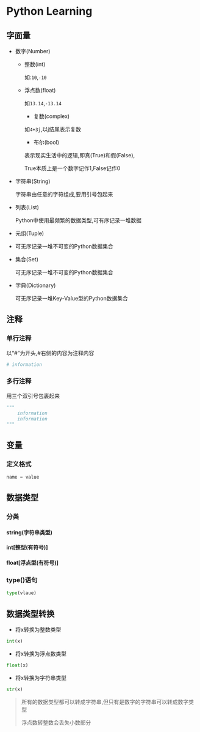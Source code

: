 # Python Learning

## 字面量

[^字面量]:在代码中,被写下来的固定下来的值

- 数字(Number)

	- 整数(int)

		如:`10`,`-10`

	- 浮点数(float)
	
		如`13.14`,`-13.14`
	
	  -   复数(complex)
	
		如`4+3j`,以j结尾表示复数
	
	  -   布尔(bool)
	
		表示现实生活中的逻辑,即真(True)和假(False),
	
		True本质上是一个数字记作1,False记作0
	
- 字符串(String)

	[^字符串]:描述文本的一种数据类型

	字符串由任意的字符组成,要用引号包起来 

- 列表(List)

	[^列表]:有序的可变数序

	Python中使用最频繁的数据类型,可有序记录一堆数据

- 元组(Tuple)

- [^元组]:有序的不可变序列

	可无序记录一堆不可变的Python数据集合

- 集合(Set)

	[^集合]:无序不重复集合

	可无序记录一堆不可变的Python数据集合

- 字典(Dictionary)

	[^字典]:无序Key-Value集合

	可无序记录一堆Key-Value型的Python数据集合



## 注释

[^注释]:对代码进行解释说明的文字

### 单行注释

以“#”为开头,#右侧的内容为注释内容

`````python
# information
`````

### 多行注释

用三个双引号包裹起来

```python
"""
	information
	information
"""
```



## 变量

[^变量]:在程序运行时,能储存计算结果或能表示值的抽象概念



### 定义格式

```python
name = value
```



## 数据类型

### 分类

#### string(字符串类型)

[^string]:用引号引起来的数据



#### int[整型(有符号)]

[^int]:数据类型,存放整数



#### float[浮点型(有符号)]

[^float]:数据类型,存放小数

### type()语句

```python
type(vlaue)
```

## 数据类型转换

- 将x转换为整数类型

```python
int(x)
```

- 将x转换为浮点数类型

```python
float(x)
```

- 将x转换为字符串类型

```python
str(x)
```



> 所有的数据类型都可以转成字符串,但只有是数字的字符串可以转成数字类型
>
> 浮点数转整数会丢失小数部分
